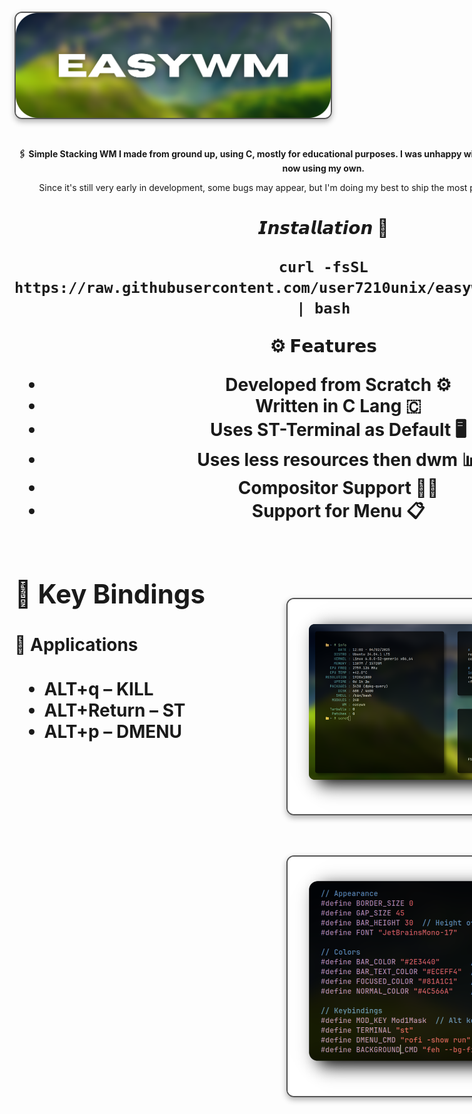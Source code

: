 <div align="center">


<h1>
      <img src="images/banner1.png" align="center" alt="Rice Setup Preview" width="550" style="display: block; margin: 32px auto; border: 2px solid #555; border-radius: 12px; box-shadow: 0 4px 10px rgba(0, 0, 0, 0.3);">
</div>
</div> 
      
<div align="center">

<div style="display: flex; align-items: center; margin-bottom: 40px;">
  <div style="flex: 1; padding-right: 20px;">
    <p><strong>🖇️ Simple Stacking WM I made from ground up, using C, mostly for educational purposes. I was unhappy with other existing stacking WM so I'm now using my own. </strong></p>
    <p>Since it's still very early in development, some bugs may appear, but I'm doing my best to ship the most polished version of this project. 🫡</p>
<h1>


<div align="center">

𝙄𝙣𝙨𝙩𝙖𝙡𝙡𝙖𝙩𝙞𝙤𝙣 🧘 

```
curl -fsSL https://raw.githubusercontent.com/user7210unix/easywm/main/install.sh | bash
```

<div align="center">

  
 ⚙️ 𝗙𝗲𝗮𝘁𝘂𝗿𝗲𝘀
- **Developed from Scratch** ⚙️
- **Written in C Lang** 🇨 
- **Uses ST-Terminal as Default** 🖥️ 
- **Uses less resources then dwm** 📊 
- **Compositor Support** 👨‍🔬 
- **Support for Menu** 📋 

<h1>
      <img src="images/image1.png" align="right" alt="Rice Setup Preview" width="550" style="display: block; margin: 32px auto; border: 2px solid #555; border-radius: 12px; box-shadow: 0 4px 10px rgba(0, 0, 0, 0.3);">
</div>
</div> 


<div align="left">


## 🔑 Key Bindings

#### 📱 **Applications**

- **ALT+q** – KILL  
- **ALT+Return** – ST 
- **ALT+p** – DMENU


<h1>
      <img src="images/image2.png" align="right" alt="Rice Setup Preview" width="550" style="display: block; margin: 32px auto; border: 2px solid #555; border-radius: 12px; box-shadow: 0 4px 10px rgba(0, 0, 0, 0.3);">
</div>
</div> 

